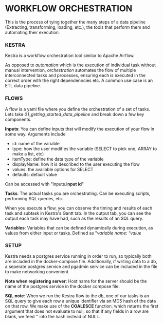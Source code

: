 # WORKFLOW ORCHESTRATION

This is the process of tying together the many steps of a data pipeline (Extracting, transforming, loading, etc.), the tools that perform them and automating their execution.

### KESTRA

Kestra is a workflow orchestration tool similar to Apache Airflow.

As opposed to *automation* which is the execution of individual task without manual intervention, *orchestration* automates the flow of multiple interconnected tasks and processes, ensuring each is executed in the correct order with the right dependenncies etc. A common use case is an ETL data pipeline.

### FLOWS

A flow is a yaml file where you define the orchestration of a set of tasks. Lets take *01_getting_started_data_pipeline* and break down a few key components.

**Inputs**: You can define inputs that will modify the execution of your flow in some way. Arguments include
- id: name of the variable
- type: how the user modifies the variable (SELECT to pick one, ARRAY to make a list, etc)
- itemType: define the data type of the variable
- displayName: how it is described to the user executing the flow
- values: the available options for SELECT
- defaults: default value

Can be accessed with "inputs.**input id**"

**Tasks**: The actual tasks you are orchestrating. Can be executing scripts, performing SQL queries, etc.

When you execute a flow, you can observe the timing and results of each task and subtask in Kestra's Gantt tab. In the output tab, you can see the output each task may have had, such as the results of an SQL query.

**Variables**: Variables that can be defined dynamically during execution, as values from either input or tasks. Defined as "*variable name*: *"value*

### SETUP

Kestra needs a postgres service running in order to run, so typically both are included in the docker-compose file. Additionally, if writing data to a db, a seperate postgres service and pgadmin service can be included in the file to make networking convenient.

**Note when registering server**: Host name for the server should be the name of the postgres service in the docker compose file.

**SQL note**: When we run the Kestra flow to the db, one of our tasks is an SQL query to give each row a unique identifier via an MD5 hash of the data on that row. We make use of the **COALESCE** function, which returns the first argument that does not evaluate to null, so that if any fields in a row are blank, we feed '' into the hash instead of NULL.